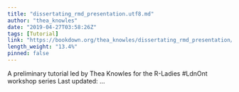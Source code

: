 ```yaml
---
title: "dissertating_rmd_presentation.utf8.md"
author: "thea_knowles"
date: "2019-04-27T03:58:26Z"
tags: [Tutorial]
link: "https://bookdown.org/thea_knowles/dissertating_rmd_presentation/"
length_weight: "13.4%"
pinned: false
---
```


A preliminary tutorial led by Thea Knowles for the R-Ladies #LdnOnt workshop series Last updated: ...
